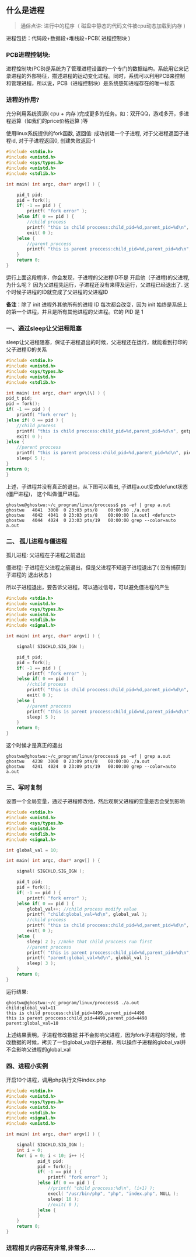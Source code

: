 ## 什么是进程

> 通俗点讲: 进行中的程序（ 磁盘中静态的代码文件被cpu动态加载到内存 )

进程包括：代码段+数据段+堆栈段+PCB( 进程控制块 )

### PCB进程控制块:

进程控制块(PCB)是系统为了管理进程设置的一个专门的数据结构。系统用它来记录进程的外部特征，描述进程的运动变化过程。同时，系统可以利用PCB来控制和管理进程，所以说，PCB（进程控制块）是系统感知进程存在的唯一标志

### 进程的作用?

充分利用系统资源( cpu + 内存 )完成更多的任务。如：双开QQ，游戏多开，多进程运算（如我们的price价格运算 )等

使用linux系统提供的fork函数, 返回值: 成功创建一个子进程, 对于父进程返回子进程id, 对于子进程返回0, 创建失败返回-1

```c
#include <stdio.h>
#include <unistd.h>
#include <sys/types.h>
#include <unistd.h>
#include <stdlib.h>

int main( int argc, char* argv[] ) {

    pid_t pid;
    pid = fork();
    if( -1 == pid ) {
        printf( "fork error" );
    }else if( 0 == pid ) {
        //child process
        printf( "this is child proccess:child_pid=%d,parent_pid=%d\n", getpid(), getppid() );
        exit( 0 );
    }else {
        //parent proccess
        printf( "this is parent proccess:child_pid=%d,parent_pid=%d\n", pid, getpid() );
    }
    return 0;
}
```

运行上面这段程序，你会发现，子进程的父进程ID不是 开启他（子进程)的父进程,  为什么呢？ 因为父进程先运行，子进程还没有来得及运行，父进程已经退出了.  这个时候子进程的ID就变成了父进程的父进程ID

**备注**：除了 init 进程外其他所有的进程 ID 每次都会改变，因为 init 始终是系统上的第一个进程，并且是所有其他进程的父进程。它的 PID 是 1

### 一、通过sleep让父进程阻塞

sleep让父进程阻塞，保证子进程退出的时候，父进程还在运行，就能看到打印的父子进程ID的关系

```c
#include <stdio.h>
#include <unistd.h>
#include <sys/types.h>
#include <unistd.h>
#include <stdlib.h>

int main( int argc, char* argv\[\] ) {
pid_t pid;
pid = fork();
if( -1 == pid ) {
    printf( "fork error" );
}else if( 0 == pid ) {
    //child process
    printf( "this is child proccess:child_pid=%d,parent_pid=%d\n", getpid(), getppid() );
    exit( 0 );
}else {
    //parent proccess
    printf( "this is parent proccess:child_pid=%d,parent_pid=%d\n", pid, getpid() );
    sleep( 5 );
}
return 0;
}
```

上述，子进程并没有真正的退出，从下图可以看出, 子进程a.out变成defunct状态(僵尸进程)， 这个叫做僵尸进程。 

```shell
ghostwu@ghostwu:~/c_program/linux/proccess$ ps -ef | grep a.out
ghostwu   4041  3000  0 23:03 pts/8    00:00:00 ./a.out
ghostwu   4042  4041  0 23:03 pts/8    00:00:00 [a.out] <defunct>
ghostwu   4044  4024  0 23:03 pts/19   00:00:00 grep --color=auto a.out

```

### 二、 孤儿进程与僵进程

孤儿进程: 父进程在子进程之前退出

僵进程: 子进程在父进程之前退出，但是父进程不知道子进程退出了( 没有捕获到子进程的 退出状态 )

所以子进程退出，要告诉父进程，可以通过信号，可以避免僵进程的产生

```c
#include <stdio.h>
#include <unistd.h>
#include <sys/types.h>
#include <unistd.h>
#include <stdlib.h>
#include <signal.h>

int main( int argc, char* argv[] ) {

	signal( SIGCHLD,SIG_IGN );	

	pid_t pid;
	pid = fork();
	if( -1 == pid ) {
		printf( "fork error" );
	}else if( 0 == pid ) {
		//child process
		printf( "this is child proccess:child_pid=%d,parent_pid=%d\n", getpid(), getppid() );
		exit( 0 );
	}else {
		//parent proccess
		printf( "this is parent proccess:child_pid=%d,parent_pid=%d\n", pid, getpid() );
		sleep( 5 );
	}
	return 0;
}

```

这个时候才是真正的退出

```shell
ghostwu@ghostwu:~/c_program/linux/proccess$ ps -ef | grep a.out
ghostwu   4238  3000  0 23:09 pts/8    00:00:00 ./a.out
ghostwu   4241  4024  0 23:09 pts/19   00:00:00 grep --color=auto a.out
```

### 三、写时复制

设置一个全局变量，通过子进程修改他，然后观察父进程的变量是否会受到影响

```c
#include <stdio.h>
#include <unistd.h>
#include <sys/types.h>
#include <unistd.h>
#include <stdlib.h>
#include <signal.h>

int global_val = 10;

int main( int argc, char* argv[] ) {

	signal( SIGCHLD,SIG_IGN );	

	pid_t pid;
	pid = fork();
	if( -1 == pid ) {
		printf( "fork error" );
	}else if( 0 == pid ) {
		global_val++; //child process modify value
		printf( "child:global_val=%d\n", global_val );
		//child process
		printf( "this is child proccess:child_pid=%d,parent_pid=%d\n", getpid(), getppid() );
		exit( 0 );
	}else {
		sleep( 2 ); //make that child proccess run first
		//parent proccess
		printf( "this is parent proccess:child_pid=%d,parent_pid=%d\n", pid, getpid() );
		printf( "parent:global_val=%d\n", global_val );
		sleep( 3 );
	}
	return 0;
}

```

运行结果:

```shell
ghostwu@ghostwu:~/c_program/linux/proccess$ ./a.out 
child:global_val=11
this is child proccess:child_pid=4499,parent_pid=4498
this is parent proccess:child_pid=4499,parent_pid=4498
parent:global_val=10
```

上述结果表明，子进程修改数据 并不会影响父进程，因为fork子进程的时候，修改数据的时候，拷贝了一份global_val到子进程，所以操作子进程的global_val并不会影响父进程的global_val



### 四、进程小实例

开启10个进程，调用php执行文件index.php

```c
#include <stdio.h>
#include <unistd.h>
#include <sys/types.h>
#include <unistd.h>
#include <stdlib.h>
#include <signal.h>
#include <unistd.h>

int main( int argc, char* argv[] ) {

	signal( SIGCHLD,SIG_IGN );	
	int i = 0;
	for( i = 0; i < 10; i++ ){
			pid_t pid;
			pid = fork();
			if( -1 == pid ) {
				printf( "fork error" );
			}else if( 0 == pid ) {
				//printf( "child proccess:%d\n", (i+1) );
				execl( "/usr/bin/php", "php", "index.php", NULL );
				sleep( 10 );
				//exit( 0 );
			}else {
			}
	}
	return 0;
}

```

### 进程相关内容还有非常,非常多.....


























